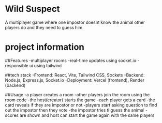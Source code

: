# Wild Suspect

A multiplayer game where one impostor doesnt know the animal other players do and they need to guess him.

# project information

##Features
-multiplayer rooms
-real-time updates using socket.io
-responsible ui using tailwind

##tech stack
-Frontend: React, Vite, Tailwind CSS, Sockets
-Backend: Node.js, Express.js, Socket.io
-Deployment: Vercel (frontend), Render (backend)

##Usage
-a player creates a room
-other players join the room using the room code
-the host(creator) starts the game
-each player gets a card
-the card reveals if they are impostor or not
-players start asking question to find out the impostor then they vote
-the impostor tries ti guess the animal
-scores are shown and host can start the game again with the same players
